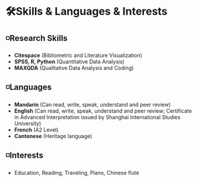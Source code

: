 # 🛠Skills & Languages & Interests

## ◽️Research Skills
- **Citespace** (Bibliometric and Literature Visualization)
- **SPSS, R, Python** (Quantitative Data Analysis)
- **MAXQDA** (Qualitative Data Analysis and Coding)

## ◽️Languages
- **Mandarin** (Can read, write, speak, understand and peer review)
- **English** (Can read, write, speak, understand and peer review; Certificate in Advanced Interpretation issued by Shanghai International Studies University)
- **French** (A2 Level)
- **Cantonese** (Heritage language)

## ◽️Interests
- Education, Reading, Traveling, Piano, Chinese flute 